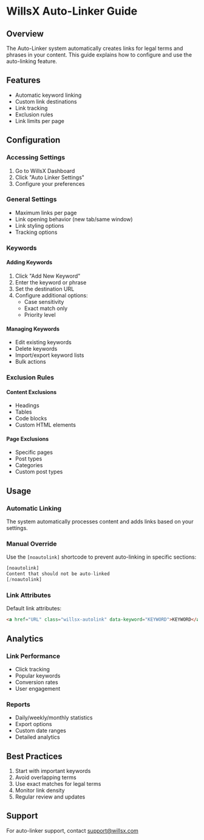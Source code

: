 # WillsX Auto-Linker Guide

## Overview
The Auto-Linker system automatically creates links for legal terms and phrases in your content. This guide explains how to configure and use the auto-linking feature.

## Features
- Automatic keyword linking
- Custom link destinations
- Link tracking
- Exclusion rules
- Link limits per page

## Configuration
### Accessing Settings
1. Go to WillsX Dashboard
2. Click "Auto Linker Settings"
3. Configure your preferences

### General Settings
- Maximum links per page
- Link opening behavior (new tab/same window)
- Link styling options
- Tracking options

### Keywords
#### Adding Keywords
1. Click "Add New Keyword"
2. Enter the keyword or phrase
3. Set the destination URL
4. Configure additional options:
   - Case sensitivity
   - Exact match only
   - Priority level

#### Managing Keywords
- Edit existing keywords
- Delete keywords
- Import/export keyword lists
- Bulk actions

### Exclusion Rules
#### Content Exclusions
- Headings
- Tables
- Code blocks
- Custom HTML elements

#### Page Exclusions
- Specific pages
- Post types
- Categories
- Custom post types

## Usage
### Automatic Linking
The system automatically processes content and adds links based on your settings.

### Manual Override
Use the `[noautolink]` shortcode to prevent auto-linking in specific sections:
```php
[noautolink]
Content that should not be auto-linked
[/noautolink]
```

### Link Attributes
Default link attributes:
```html
<a href="URL" class="willsx-autolink" data-keyword="KEYWORD">KEYWORD</a>
```

## Analytics
### Link Performance
- Click tracking
- Popular keywords
- Conversion rates
- User engagement

### Reports
- Daily/weekly/monthly statistics
- Export options
- Custom date ranges
- Detailed analytics

## Best Practices
1. Start with important keywords
2. Avoid overlapping terms
3. Use exact matches for legal terms
4. Monitor link density
5. Regular review and updates

## Support
For auto-linker support, contact support@willsx.com 